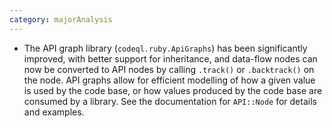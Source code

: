 ```yaml
---
category: majorAnalysis
---
```

* The API graph library (`codeql.ruby.ApiGraphs`) has been significantly improved, with better support for inheritance,
  and data-flow nodes can now be converted to API nodes by calling `.track()` or `.backtrack()` on the node.
  API graphs allow for efficient modelling of how a given value is used by the code base, or how values produced by the code base
  are consumed by a library. See the documentation for `API::Node` for details and examples.
